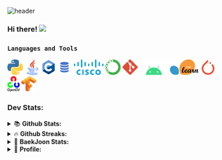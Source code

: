 ![header](https://capsule-render.vercel.app/api?type=waving&color=timeGradient&height=150&section=header&text=DongHyun's%20dev&fontSize=50&rotate=-5)

### Hi there! <img src="https://media.giphy.com/media/hvRJCLFzcasrR4ia7z/giphy.gif" width="25px">  


### ```Languages and Tools ```  

<p>
  <code><img height="35" src="image/python.png"></code>
  <code><img height="35" src="image/java.png" alt="java"></code>
  <code><img height="35" src="image/C.png" alt="C"></code>
  <code><img height="35" src="image/sql.png" alt="sql"></code>
  <code><img height="35" src="image/Cisco.png" alt="Cisco"></code>
  <code><img height="35" src="image/Anaconda.png" alt="Anaconda"></code>
  <code><img height="35" src="image/git.png" alt="git"></code>
  <code><img height="35" src="image/Android.png" alt="Android"></code>
  <code><img height="35" src="image/scikitlearn.png" alt="scikitlearn"></code>
  <code><img height="35" src="image/pytorch.png" alt="pytorch"></code>
  <code><img height="35" src="image/OpenCV.png" alt="OpenCV"></code>
  <code><img height="35" src="image/Tensorflow.png" alt="Tensorflow"></code>


</p>

### Dev Stats:

<details>
<summary>&#128218; <b>Github Stats: </b></summary>
<br>
<p align = "center">
  <img src="https://github-readme-stats.vercel.app/api/?username=DongHyun99&cache_seconds=1800&theme=buefy&line_height=27" >
  <img src="https://github-readme-stats.vercel.app/api/top-langs/?username=DongHyun99&theme=buefy&langs_count=3">
</p></details>

<details>
<summary>&#128293; <b>Github Streaks: </b></summary>
  <br>
<p align = "center">
  <img height="200em" src="https://github-readme-streak-stats.herokuapp.com/?user=DongHyun99&hide_border=true&theme=buefy" />  
  <img src="https://raw.githubusercontent.com/donghyun99/donghyun99/output/github-contribution-grid-snake.svg">
</p>
</details>

<details>
<summary>&#128171; <b>BaekJoon Stats: </b></summary>
  <br>
<p align = "center">
<a href="https://solved.ac/mpolio2"><img src="http://mazassumnida.wtf/api/v2/generate_badge?boj=mpolio2" alt="Solved.ac
  프로필"></a></p>
</details>

<details>
<summary>&#127941; <b>Profile: </b></summary>
  <br>  

  ### Paper

  - 한국인터넷정보학회, 심층 신경망을 이용한 GP 기반 소아 골연령 측정 (한동현, 문기렴, 이병대) ```21.10```

  ### Competition  

  - 경기대학교, 교내 프로그래밍 경진대회 (우수상 수상) ```17.06```  
  - 한국인터넷정보학회, 캡스톤 디자인 및 아이디어 해커톤 (금상 수상) ```21.10```  
  - 과학기술정보통신부, 2021 공개 SW 개발자대회 (은상 수상) ```21.11```  
  - SW중심대학, 2021 SW상상기업 경진대회 (장려상 수상) ```21.11```  
  
</details>

<br>

#
 <div align="center">
</div>
